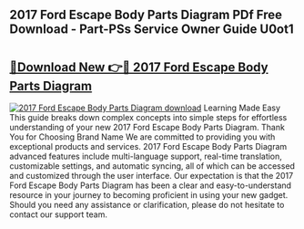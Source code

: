 ## 2017 Ford Escape Body Parts Diagram PDf Free Download - Part-PSs Service Owner Guide U0ot1

# <h2><a href="http://dfu8737.blite.top/?on=2017+Ford+Escape+Body+Parts+Diagram">🔗Download New 👉🔴 2017 Ford Escape Body Parts Diagram</a></h2>

[![2017 Ford Escape Body Parts Diagram download](https://i.imgur.com/lujVjoI.png)](http://dfu8737.blite.top/?on=2017+Ford+Escape+Body+Parts+Diagram)
Learning Made Easy This guide breaks down complex concepts into simple steps for effortless understanding of your new 2017 Ford Escape Body Parts Diagram. Thank You for Choosing Brand Name We are committed to providing you with exceptional products and services. 2017 Ford Escape Body Parts Diagram advanced features include multi-language support, real-time translation, customizable settings, and automatic syncing, all of which can be accessed and customized through the user interface. Our expectation is that the 2017 Ford Escape Body Parts Diagram has been a clear and easy-to-understand resource in your journey to becoming proficient in using your new gadget. Should you need any assistance or clarification, please do not hesitate to contact our support team.
